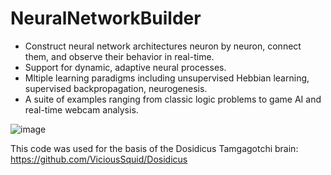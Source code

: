 # NeuralNetworkBuilder

* Construct neural network architectures neuron by neuron, connect them, and observe their behavior in real-time.
* Support for dynamic, adaptive neural processes.
* Mltiple learning paradigms including unsupervised Hebbian learning, supervised backpropagation, neurogenesis.
* A suite of examples ranging from classic logic problems to game AI and real-time webcam analysis.

![image](https://github.com/user-attachments/assets/7b1f4fd4-8dee-49f4-b82d-da13668972a6)


This code was used for the basis of the Dosidicus Tamgagotchi brain:  https://github.com/ViciousSquid/Dosidicus
